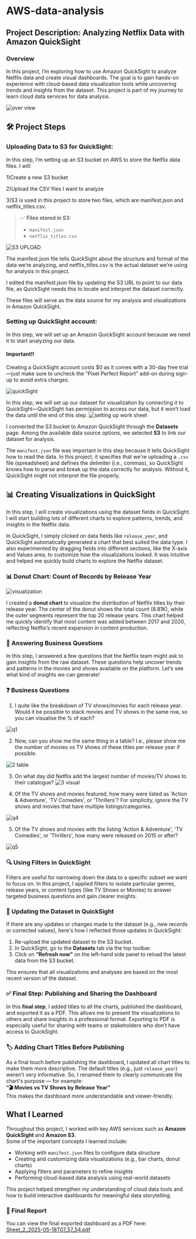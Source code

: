 # AWS-data-analysis
## Project Description: Analyzing Netflix Data with Amazon QuickSight
### Overview
In this project, I’m exploring how to use Amazon QuickSight to analyze Netflix data and create visual dashboards. The goal is to gain hands-on experience with cloud-based data visualization tools while uncovering trends and insights from the dataset. This project is part of my journey to learn cloud data services for data analysis.

![over view](https://github.com/user-attachments/assets/adb50724-69b8-4c8c-a39a-2d3558ddfd55)

## 🛠️ Project Steps
### Uploading Data to S3 for QuickSight:

In this step, I’m setting up an S3 bucket on AWS to store the Netflix data files. I will:

1)Create a new S3 bucket

2)Upload the CSV files I want to analyze

3)S3 is used in this project to store two files, which are manifest.json and netflix_titles.csv.

> ✅ **Files stored in S3:**  
> - `manifest.json`  
> - `netflix_titles.csv`

![S3 UPLOAD](https://github.com/user-attachments/assets/8a3bdb9d-a33c-486d-bd86-fe0c9a226d61)

The manifest.json file tells QuickSight about the structure and format of the data we’re analyzing, and netflix_titles.csv is the actual dataset we’re using for analysis in this project.

I edited the manifest.json file by updating the S3 URL to point to our data file, as QuickSight needs this to locate and interpret the dataset correctly.

These files will serve as the data source for my analysis and visualizations in Amazon QuickSight.

### Setting up QuickSight account:

In this step, we will set up an Amazon QuickSight account because we need it to start analyzing our data.
#### Important!!

Creating a QuickSight account costs $0 as it comes with a 30-day free trial—just make sure to uncheck the “Pixel Perfect Report” add-on during sign-up to avoid extra charges.

![quickSight](https://github.com/user-attachments/assets/d88b8813-80a5-4c7e-a574-461bc61166b6)

In this step, we will set up our dataset for visualization by connecting it to QuickSight—QuickSight has permission to access our data, but it won’t load the data until the end of this step.
![setting up work sheet](https://github.com/user-attachments/assets/cbf66921-a00f-47b1-a2f3-a14e19963e83)

I connected the S3 bucket to Amazon QuickSight through the **Datasets** page. Among the available data source options, we selected **S3** to link our dataset for analysis.

The `manifest.json` file was important in this step because it tells QuickSight how to read the data. In this project, it specifies that we're uploading a `.csv` file (spreadsheet) and defines the delimiter (i.e., commas), so QuickSight knows how to parse and break up the data correctly for analysis. Without it, QuickSight might not interpret the file properly.

## 📊 Creating Visualizations in QuickSight

In this step, I will create visualizations using the dataset fields in QuickSight. I will start building lots of different charts to explore patterns, trends, and insights in the Netflix data.

In QuickSight, I simply clicked on data fields like `release_year`, and QuickSight automatically generated a chart that best suited the data type. I also experimented by dragging fields into different sections, like the X-axis and Values area, to customize how the visualizations looked. It was intuitive and helped me quickly build charts to explore the Netflix dataset.
### 📊 Donut Chart: Count of Records by Release Year

![visualization](https://github.com/user-attachments/assets/ac048a97-7e46-4cc5-bc9c-d86144849b7e)

I created a **donut chart** to visualize the distribution of Netflix titles by their release year. The center of the donut shows the total count (8.81K), while the outer segments represent the top 20 release years. This chart helped me quickly identify that most content was added between 2017 and 2020, reflecting Netflix’s recent expansion in content production.

### 🧠 Answering Business Questions

In this step, I answered a few questions that the Netflix team might ask to gain insights from the raw dataset. These questions help uncover trends and patterns in the movies and shows available on the platform. Let’s see what kind of insights we can generate!

### ❓ Business Questions

1) I quite like the breakdown of TV shows/movies for each release year. Would it be possible to stack movies and TV shows in the same row, so you can visualise the % of each?

![q1](https://github.com/user-attachments/assets/0a298fd4-9ab1-4287-b3c5-98afb35f0dd5)

2) Now, can you show me the same thing in a table? I.e., please show me the number of movies vs TV shows of these titles per release year if possible.

![2 table](https://github.com/user-attachments/assets/ddb1155d-29c8-421d-a40b-f3e7c6b49641)

3) On what day did Netflix add the largest number of movies/TV shows to their catalogue?
![3 visual](https://github.com/user-attachments/assets/6227a62c-366e-4942-849c-a63aac7721db)

4) Of the TV shows and movies featured, how many were listed as 'Action & Adventure', 'TV Comedies', or 'Thrillers'? For simplicity, ignore the TV shows and movies that have multiple listings/categories.

![q4](https://github.com/user-attachments/assets/6ee1289e-28da-422c-a2d0-6cf1f2a7cab8)

5) Of the TV shows and movies with the listing 'Action & Adventure', 'TV Comedies', or 'Thrillers', how many were released on 2015 or after?

![q5](https://github.com/user-attachments/assets/580d8660-4cd3-4c4d-8472-55d905aee35c)

### 🔍 Using Filters in QuickSight

Filters are useful for narrowing down the data to a specific subset we want to focus on. In this project, I applied filters to isolate particular genres, release years, or content types (like TV Shows or Movies) 
to answer targeted business questions and gain clearer insights.

### 🔄 Updating the Dataset in QuickSight

If there are any updates or changes made to the dataset (e.g., new records or corrected values), here's how I reflected those updates in QuickSight:

1. Re-upload the updated dataset to the S3 bucket.
2. In QuickSight, go to the **Datasets** tab via the top toolbar.
3. Click on **“Refresh now”** on the left-hand side panel to reload the latest data from the S3 bucket.

This ensures that all visualizations and analyses are based on the most recent version of the dataset.

### ✅ Final Step: Publishing and Sharing the Dashboard

In this **final step**, I added titles to all the charts, published the dashboard, and exported it as a PDF. This allows me to present the visualizations to others and share insights in a professional format. Exporting to PDF is especially useful for sharing with teams or stakeholders who don’t have access to QuickSight.

### 🏷️ Adding Chart Titles Before Publishing

As a final touch before publishing the dashboard, I updated all chart titles to make them more descriptive. The default titles (e.g., just `release_year`) weren’t very informative. So, I renamed them to clearly communicate the chart's purpose — for example:  
**“🎬 Movies vs TV Shows by Release Year”**  
This makes the dashboard more understandable and viewer-friendly.

## What I Learned

Throughout this project, I worked with key AWS services such as **Amazon QuickSight** and **Amazon S3**.  
Some of the important concepts I learned include:

- Working with `manifest.json` files to configure data structure
- Creating and customizing data visualizations (e.g., bar charts, donut charts)
- Applying filters and parameters to refine insights
- Performing cloud-based data analysis using real-world datasets

This project helped strengthen my understanding of cloud data tools and how to build interactive dashboards for meaningful data storytelling.

### 📄 Final Report

You can view the final exported dashboard as a PDF here:  
[Sheet_2_2025-05-18T07_57_54.pdf](https://github.com/user-attachments/files/20271822/Sheet_2_2025-05-18T07_57_54.pdf)







